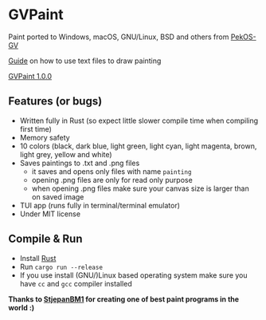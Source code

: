 # GVPaint
Paint ported to Windows, macOS, GNU/Linux, BSD and others from [PekOS-GV](https://github.com/StjepanBM1/PekOS/tree/3.X-Kernel/PekOS/PekOS%20GV)

[Guide](https://github.com/Andrej123456789/GVPaint/blob/master/GUIDE.md) on how to use text files to draw painting

[GVPaint 1.0.0](https://github.com/Andrej123456789/GVPaint/releases/tag/v1.0.0)

## Features (or bugs)
- Written fully in Rust (so expect little slower compile time when compiling first time)
- Memory safety
- 10 colors (black, dark blue, light green, light cyan, light magenta, brown, light grey, yellow and white)
- Saves paintings to .txt and .png files
    - it saves and opens only files with name `painting`
    - opening .png files are only for read only purpose
    - when opening .png files make sure your canvas size is larger than on saved image
- TUI app (runs fully in terminal/terminal emulator)
- Under MIT license

## Compile & Run
- Install [Rust](https://www.rust-lang.org/tools/install)
- Run `cargo run --release`
- If you use install (GNU/)Linux based operating system make sure you have `cc` and `gcc` compiler installed

**Thanks to [StjepanBM1](https://github.com/StjepanBM1) for creating one of best paint programs in the world :)**
